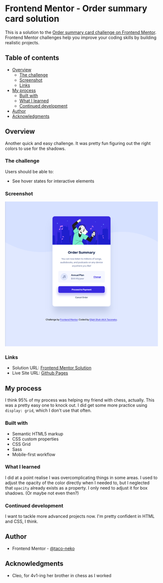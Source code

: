 # Frontend Mentor - Order summary card solution

This is a solution to the [Order summary card challenge on Frontend Mentor](https://www.frontendmentor.io/challenges/order-summary-component-QlPmajDUj). Frontend Mentor challenges help you improve your coding skills by building realistic projects. 

## Table of contents

- [Overview](#overview)
  - [The challenge](#the-challenge)
  - [Screenshot](#screenshot)
  - [Links](#links)
- [My process](#my-process)
  - [Built with](#built-with)
  - [What I learned](#what-i-learned)
  - [Continued development](#continued-development)
- [Author](#author)
- [Acknowledgments](#acknowledgments)

## Overview

Another quick and easy challenge. It was pretty fun figuring out the right colors to use for the shadows.

### The challenge

Users should be able to:

- See hover states for interactive elements

### Screenshot

![](./images/screenshot.png)

### Links

- Solution URL: [Frontend Mentor Solution](https://www.frontendmentor.io/solutions/order-summary-component-html-and-css-sass-WK-JHS-KSV)
- Live Site URL: [Github Pages](https://taco-neko.github.io/frontend-mentor-order-summary-component/)

## My process

I think 95% of my process was helping my friend with chess, actually. This was a pretty easy one to knock out. I did get some more practice using `display: grid`, which I don't use that often.

### Built with

- Semantic HTML5 markup
- CSS custom properties
- CSS Grid
- Sass
- Mobile-first workflow

### What I learned

I did at a point realise I was overcomplicating things in some areas. I used to adjust the opacity of the color directly when I needed to, but I neglected that `opacity` already exists as a property. I only need to adjust it for box shadows. (Or maybe not even then?)

### Continued development

I want to tackle more advanced projects now. I'm pretty confident in HTML and CSS, I think.

## Author

- Frontend Mentor - [@taco-neko](https://www.frontendmentor.io/profile/taco-neko)

## Acknowledgments

- Cleo, for 4v1-ing her brother in chess as I worked